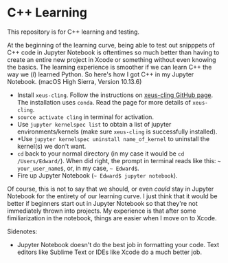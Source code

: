 # C++ Learning

This repository is for C++ learning and testing.

At the beginning of the learning curve, being able to test out snipppets of C++ code in Jupyter Notebook is oftentimes so much better than having to create an entire new project in Xcode or something without even knowing the basics. The learning experience is smoother if we can learn C++ the way we (*I*) learned Python. So here's how I got C++ in my Jupyter Notebook. (macOS High Sierra, Version 10.13.6)

- Install `xeus-cling`. Follow the instructions on [xeus-cling GitHub page](https://github.com/QuantStack/xeus-cling). The installation uses `conda`. Read the page for more details of `xeus-cling`.
- `source activate cling` in terminal for activation.
- Use `jupyter kernelspec list` to obtain a list of jupyter environments/kernels (make sure `xeus-cling` is successfully installed).
- *Use `jupyter kernelspec uninstall name_of_kernel` to uninstall the kernel(s) we don't want.
- `cd` back to your normal directory (in my case it would be `cd /Users/Edward/`). When did right, the prompt in terminal reads like this: `~ your_user_name$`, or, in my case, `~ Edward$`.
- Fire up Jupyter Notebook (`~ Edward$ jupyter notebook`).

Of course, this is not to say that we should, or even _could_ stay in Jupyter Notebook for the entirety of our learning curve. I just think that it would be better if beginners start out in Jupyter Notebook so that they're not immediately thrown into projects. My experience is that after some fimiliarization in the notebook, things are easier when I move on to Xcode.

Sidenotes:
- Jupyter Notebook doesn't do the best job in formatting your code. Text editors like Sublime Text or IDEs like Xcode do a much better job.
